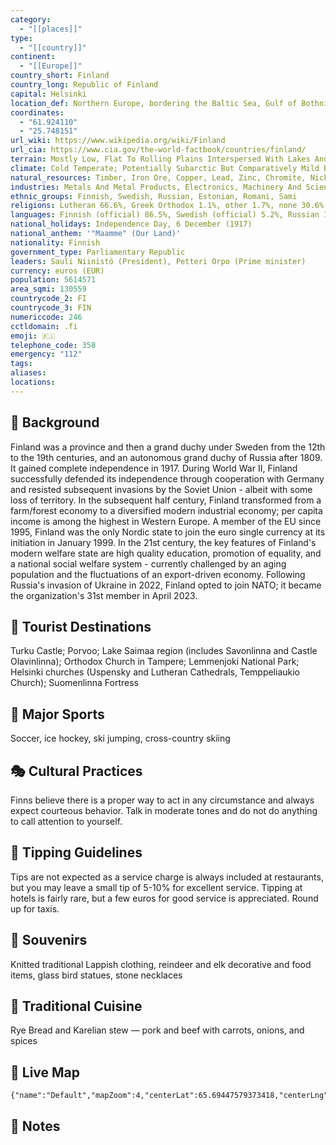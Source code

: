 ```yaml
---
category:
  - "[[places]]"
type:
  - "[[country]]"
continent:
  - "[[Europe]]"
country_short: Finland
country_long: Republic of Finland
capital: Helsinki
location_def: Northern Europe, bordering the Baltic Sea, Gulf of Bothnia, and Gulf of Finland, between Sweden and Russia
coordinates:
  - "61.924110"
  - "25.748151"
url_wiki: https://www.wikipedia.org/wiki/Finland
url_cia: https://www.cia.gov/the-world-factbook/countries/finland/
terrain: Mostly Low, Flat To Rolling Plains Interspersed With Lakes And Low Hills
climate: Cold Temperate; Potentially Subarctic But Comparatively Mild Because Of Moderating Influence Of The North Atlantic Current, Baltic Sea, And More Than 60,000 Lakes
natural_resources: Timber, Iron Ore, Copper, Lead, Zinc, Chromite, Nickel, Gold, Silver, Limestone
industries: Metals And Metal Products, Electronics, Machinery And Scientific Instruments, Shipbuilding, Pulp And Paper, Foodstuffs, Chemicals, Textiles, Clothing
ethnic_groups: Finnish, Swedish, Russian, Estonian, Romani, Sami
religions: Lutheran 66.6%, Greek Orthodox 1.1%, other 1.7%, none 30.6% (2021 est.)
languages: Finnish (official) 86.5%, Swedish (official) 5.2%, Russian 1.6%, other 6.7% (2021 est.)
national_holidays: Independence Day, 6 December (1917)
national_anthem: '"Maamme" (Our Land)'
nationality: Finnish
government_type: Parliamentary Republic
leaders: Sauli Niinistö (President), Petteri Orpo (Prime minister)
currency: euros (EUR)
population: 5614571
area_sqmi: 130559
countrycode_2: FI
countrycode_3: FIN
numericcode: 246
cctldomain: .fi
emoji: 🇫🇮
telephone_code: 358
emergency: "112"
tags: 
aliases: 
locations:
---
```

## 🌱 Background
Finland was a province and then a grand duchy under Sweden from the 12th to the 19th centuries, and an autonomous grand duchy of Russia after 1809. It gained complete independence in 1917. During World War II, Finland successfully defended its independence through cooperation with Germany and resisted subsequent invasions by the Soviet Union - albeit with some loss of territory. In the subsequent half century, Finland transformed from a farm/forest economy to a diversified modern industrial economy; per capita income is among the highest in Western Europe. A member of the EU since 1995, Finland was the only Nordic state to join the euro single currency at its initiation in January 1999. In the 21st century, the key features of Finland's modern welfare state are high quality education, promotion of equality, and a national social welfare system - currently challenged by an aging population and the fluctuations of an export-driven economy. Following Russia's invasion of Ukraine in 2022, Finland opted to join NATO; it became the organization's 31st member in April 2023.

## 📌 Tourist Destinations
Turku Castle; Porvoo; Lake Saimaa region (includes Savonlinna and Castle Olavinlinna); Orthodox Church in Tampere; Lemmenjoki National Park; Helsinki churches (Uspensky and Lutheran Cathedrals, Temppeliaukio Church); Suomenlinna Fortress

## 🥇 Major Sports
Soccer, ice hockey, ski jumping, cross-country skiing

## 🎭 Cultural Practices
Finns believe there is a proper way to act in any circumstance and always expect courteous behavior. Talk in moderate tones and do not do anything to call attention to yourself.

## 🫰 Tipping Guidelines
Tips are not expected as a service charge is always included at restaurants, but you may leave a small tip of 5-10% for excellent service. Tipping at hotels is fairly rare, but a few euros for good service is appreciated. Round up for taxis.

## 🎁 Souvenirs
Knitted traditional Lappish clothing, reindeer and elk decorative and food items, glass bird statues, stone necklaces

## 🍲 Traditional Cuisine
Rye Bread and Karelian stew — pork and beef with carrots, onions, and spices

## 📡 Live Map
```mapview
{"name":"Default","mapZoom":4,"centerLat":65.69447579373418,"centerLng":26.674804687500004,"query":"","chosenMapSource":0}
```

## 📒 Notes

